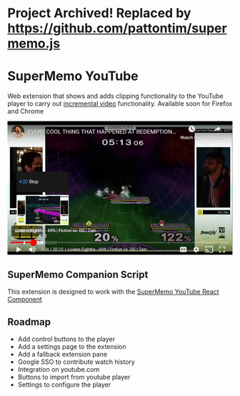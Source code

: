 # Project Archived! Replaced by https://github.com/pattontim/supermemo.js

# SuperMemo YouTube
Web extension that shows and adds clipping functionality to the YouTube player to carry out [incremental video](https://help.supermemo.org/wiki/Incremental_video) functionality. Available soon for Firefox and Chrome

![Screenshot](screenshot.png)

## SuperMemo Companion Script

This extension is designed to work with the [SuperMemo YouTube React Component](https://github.com/pattontim/SuperMemoScripts/tree/master/YouTubeReactExtension)

## Roadmap

* Add control buttons to the player
* Add a settings page to the extension
* Add a fallback extension pane
* Google SSO to contribute watch history
* Integration on youtube.com
* Buttons to import from youtube player
* Settings to configure the player
